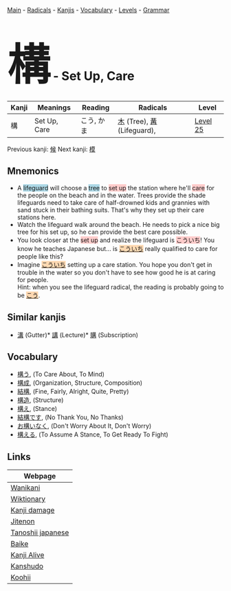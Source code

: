 <style> bigfont {font-size: 100px}</style>
[Main](../README.md) -
[Radicals](../radicals.md) -
[Kanjis](../kanjis.md) -
[Vocabulary](../vocabulary.md) -
[Levels](../levels.md) -
[Grammar](../grammar.md)
# <bigfont> 構</bigfont> - Set Up, Care 

| Kanji | Meanings | Reading | Radicals | Level |
| --- | --- | --- | --- | --- |
| 構 | Set Up, Care | こう, かま | [木](../radicals/木.md) (Tree), [冓](../radicals/冓.md) (Lifeguard),  | [Level 25](../levels/wk_level25.md) |

Previous kanji: [候](候.md) Next kanji: [模](模.md) 

## Mnemonics
 * A <span style="background-color:#ADD8E6"> lifeguard</span> will choose a <span style="background-color:#ADD8E6"> tree</span> to <span style="background-color:#ffcccb"> set up</span> the station where he'll <span style="background-color:#ffcccb"> care</span> for the people on the beach and in the water. Trees provide the shade lifeguards need to take care of half-drowned kids and grannies with sand stuck in their bathing suits. That's why they set up their care stations here.
* Watch the lifeguard walk around the beach. He needs to pick a nice big tree for his set up, so he can provide the best care possible.
* You look closer at the <span style="background-color:#ffcccb"> set up</span> and realize the lifeguard is <span style="background-color:#ffcccb"> こういち</span>! You know he teaches Japanese but... is <span style="background-color:#fed8b1"> [こういち]([こう](https://jisho.org/search/こう)いち)</span> really qualified to care for people like this?
* Imagine <span style="background-color:#fed8b1"> [こういち]([こう](https://jisho.org/search/こう)いち)</span> setting up a care station. You hope you don't get in trouble in the water so you don't have to see how good he is at caring for people.<br />Hint: when you see the lifeguard radical, the reading is probably going to be <span style="background-color:#fed8b1"> [こう](https://jisho.org/search/こう)</span>.


## Similar kanjis
 * [溝](溝.md) (Gutter)* [講](講.md) (Lecture)* [購](購.md) (Subscription)


## Vocabulary
 * [構う](../vocabulary/構.md), (To Care About, To Mind)
* [構成](../vocabulary/構.md), (Organization, Structure, Composition)
* [結構](../vocabulary/構.md), (Fine, Fairly, Alright, Quite, Pretty)
* [構造](../vocabulary/構.md), (Structure)
* [構え](../vocabulary/構.md), (Stance)
* [結構です](../vocabulary/構.md), (No Thank You, No Thanks)
* [お構いなく](../vocabulary/構.md), (Don't Worry About It, Don't Worry)
* [構える](../vocabulary/構.md), (To Assume A Stance, To Get Ready To Fight)



## Links 

| Webpage |
| --- |
| [Wanikani          ](https://www.wanikani.com/kanji/構) |
| [Wiktionary        ](https://en.wiktionary.org/wiki/構) |
| [Kanji damage      ](http://www.kanjidamage.com/kanji/search?utf8=✓&q=構) |
| [Jitenon           ](https://jitenon.com/kanji/構) |
| [Tanoshii japanese ](https://www.tanoshiijapanese.com/dictionary/kanji.cfm?k=構) |
| [Baike             ](https://baike.baidu.com/item/構) |
| [Kanji Alive       ](https://app.kanjialive.com/構) |
| [Kanshudo          ](https://www.kanshudo.com/searchmn?q=構) |
| [Koohii            ](https://kanji.koohii.com/study/kanji/構) |
